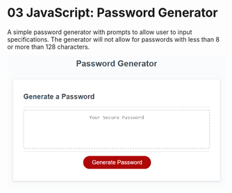 # 03 JavaScript: Password Generator

A simple password generator with prompts to allow user to input specifications.
The generator will not allow for passwords with less than 8 or more than 128 characters.

![image of site](./Assets/03-javascript-homework-demo.png)